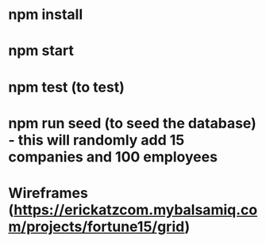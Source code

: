 # npm install
# npm start
# npm test (to test)
# npm run seed (to seed the database) - this will randomly add 15 companies and 100 employees 
# Wireframes (https://erickatzcom.mybalsamiq.com/projects/fortune15/grid)
